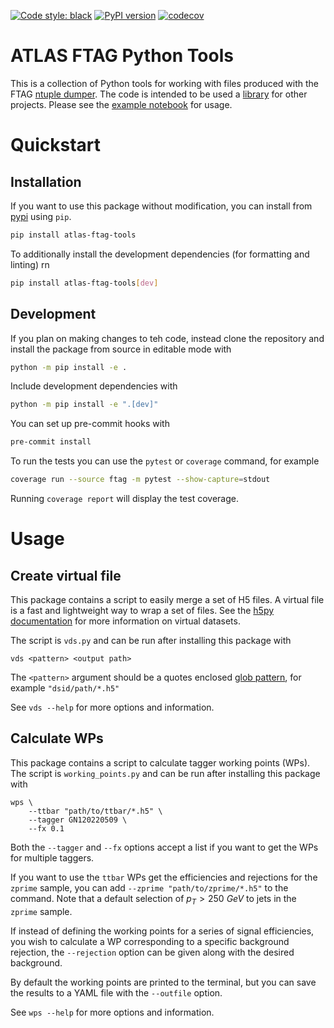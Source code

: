[![Code style: black](https://img.shields.io/badge/code%20style-black-000000.svg)](https://github.com/psf/black)
[![PyPI version](https://badge.fury.io/py/atlas-ftag-tools.svg)](https://badge.fury.io/py/atlas-ftag-tools)
[![codecov](https://codecov.io/gh/umami-hep/atlas-ftag-tools/branch/main/graph/badge.svg?token=MBHLIYYQ7I)](https://codecov.io/gh/umami-hep/atlas-ftag-tools)

# ATLAS FTAG Python Tools

This is a collection of Python tools for working with files produced with the FTAG [ntuple dumper](https://gitlab.cern.ch/atlas-flavor-tagging-tools/training-dataset-dumper/).
The code is intended to be used a [library](https://iscinumpy.dev/post/app-vs-library/) for other projects.
Please see the [example notebook](ftag/example.ipynb) for usage.

# Quickstart 

## Installation

If you want to use this package without modification, you can install from [pypi](https://pypi.org/project/atlas-ftag-tools/) using `pip`.

```bash
pip install atlas-ftag-tools
```

To additionally install the development dependencies (for formatting and linting) rn
```bash
pip install atlas-ftag-tools[dev]
```

## Development

If you plan on making changes to teh code, instead clone the repository and install the package from source in editable mode with

```bash
python -m pip install -e .
```

Include development dependencies with

```bash
python -m pip install -e ".[dev]"
```

You can set up pre-commit hooks with

```bash
pre-commit install
```

To run the tests you can use the `pytest` or `coverage` command, for example

```bash
coverage run --source ftag -m pytest --show-capture=stdout
```

Running `coverage report` will display the test coverage.


# Usage

## Create virtual file

This package contains a script to easily merge a set of H5 files.
A virtual file is a fast and lightweight way to wrap a set of files.
See the [h5py documentation](https://docs.h5py.org/en/stable/vds.html) for more information on virtual datasets.

The script is `vds.py` and can be run after installing this package with

```
vds <pattern> <output path>
```

The `<pattern>` argument should be a quotes enclosed [glob pattern](https://en.wikipedia.org/wiki/Glob_(programming)), for example `"dsid/path/*.h5"`

See `vds --help` for more options and information.


## Calculate WPs

This package contains a script to calculate tagger working points (WPs).
The script is `working_points.py` and can be run after installing this package with

```
wps \
    --ttbar "path/to/ttbar/*.h5" \
    --tagger GN120220509 \
    --fx 0.1
```

Both the `--tagger` and `--fx` options accept a list if you want to get the WPs for multiple taggers.

If you want to use the `ttbar` WPs get the efficiencies and rejections for the `zprime` sample, you can add `--zprime "path/to/zprime/*.h5"` to the command.
Note that a default selection of $p_T > 250 ~GeV$ to jets in the `zprime` sample.

If instead of defining the working points for a series of signal efficiencies, you wish to calculate a WP corresponding to a specific background rejection, the `--rejection` option can be given along with the desired background.

By default the working points are printed to the terminal, but you can save the results to a YAML file with the `--outfile` option.

See `wps --help` for more options and information.


